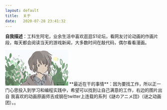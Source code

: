 ```yaml
---
layout: default
title:  关于
date:   2020-07-28 23:41:32
---
```


**自我描述**：工科生阿宅，业余生活中喜欢逛逛S1论坛，看网友讨论动画的作画片段，每天都会阅读当天的游戏新闻，大多数时间在敲代码，偶尔看看漫画。

<img src="/images/myGithub.jpg" style="width:40%;height:40%" class="right" />
**最近在干的事情**：因为要找工作，所以正一门心思投入到学习和编程实践中，希望可以找到让自己满意的工作，右边的图片出自
我喜欢的动画原画师吉成钢在twitter上连载的系列《謎のアニメ団》（谜之动画团）。。